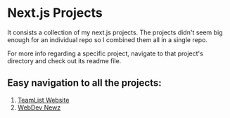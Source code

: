 # Next.js Projects

It consists a collection of my next.js projects. The projects didn't seem big enough for an individual repo so I combined them all in a single repo.

For more info regarding a specific project, navigate to that project's directory and check out its readme file.

## Easy navigation to all the projects:

1. [TeamList Website](/01-teamlist-website)
2. [WebDev Newz](/02-webdev-newz/)
